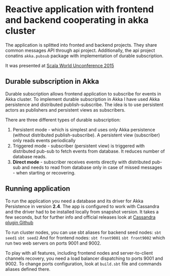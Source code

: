 # Reactive application with frontend and backend cooperating in akka cluster

The application is splitted into fronted and backend projects. They share common messages API through api project. 
Additionally, the api project conatins `akka.pubsub` package with implementation of durable subscription.

It was presented at [Scala World Unconference 2015](https://scala.world/unconference)
## Durable subscription in Akka
Durable subscription allows frontend application to subscribe for events in Akka cluster. To implement durable subscription in Akka I have used Akka persistence and distributed publish-subscribe. The idea is to use persistent actors as publishers and persistent views as subscribers.

There are three different types of durable subscription:

1. Persistent mode - which is simplest and uses only Akka persistence (without distributed publish-subscribe). A persistent view (subscriber) only reads events periodically
2. Triggered mode - subscriber (persistent view) is triggered with distributed pub-sub to fetch events from database. It reduces number of database reads.
3. **Direct mode** - subscriber receives events directly with distributed pub-sub and needs to read from database only in case of missed messages - when starting or recovering.

## Running application
To run the application you need a database and its driver for Akka Persistence in version **2.4**. 
The app is configured to work with Cassandra and the driver had to be installed locally from snapshot version. It takes a few seconds, but for further info and official releases look at [Cassandra plugin Github](https://github.com/krasserm/akka-persistence-cassandra/)

To run cluster nodes, you can use sbt aliases for backend seed nodes:
`sbt seed1`
`sbt seed2`
And for frontend nodes:
`sbt front9001`
`sbt front9002`
which run two web servers on ports 9001 and 9002.

To play with all features, including frontend nodes and server-to-client channels recovery, you need a load balancer dispatching to ports 9001 and 9002. 
To change ports configuration, look at `build.sbt` file and commands aliases defined there.

